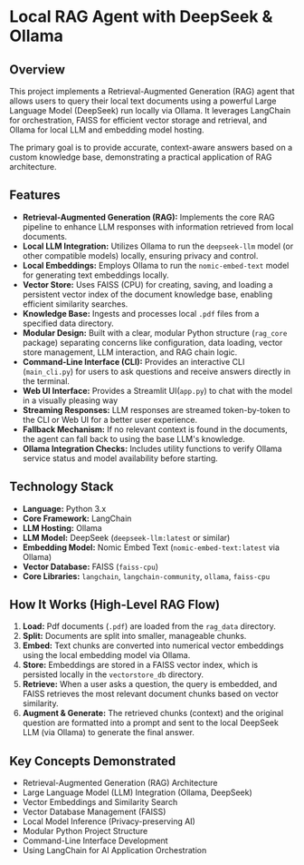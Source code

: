 # Local RAG Agent with DeepSeek & Ollama

## Overview

This project implements a Retrieval-Augmented Generation (RAG) agent that allows users to query their local text documents using a powerful Large Language Model (DeepSeek) run locally via Ollama. It leverages LangChain for orchestration, FAISS for efficient vector storage and retrieval, and Ollama for local LLM and embedding model hosting.

The primary goal is to provide accurate, context-aware answers based on a custom knowledge base, demonstrating a practical application of RAG architecture.

## Features

* **Retrieval-Augmented Generation (RAG):** Implements the core RAG pipeline to enhance LLM responses with information retrieved from local documents.
* **Local LLM Integration:** Utilizes Ollama to run the `deepseek-llm` model (or other compatible models) locally, ensuring privacy and control.
* **Local Embeddings:** Employs Ollama to run the `nomic-embed-text` model for generating text embeddings locally.
* **Vector Store:** Uses FAISS (CPU) for creating, saving, and loading a persistent vector index of the document knowledge base, enabling efficient similarity searches.
* **Knowledge Base:** Ingests and processes local `.pdf` files from a specified data directory.
* **Modular Design:** Built with a clear, modular Python structure (`rag_core` package) separating concerns like configuration, data loading, vector store management, LLM interaction, and RAG chain logic.
* **Command-Line Interface (CLI):** Provides an interactive CLI (`main_cli.py`) for users to ask questions and receive answers directly in the terminal.
* **Web UI Interface:** Provides a Streamlit UI(`app.py`) to chat with the model in a visually pleasing way
* **Streaming Responses:** LLM responses are streamed token-by-token to the CLI or Web UI for a better user experience.
* **Fallback Mechanism:** If no relevant context is found in the documents, the agent can fall back to using the base LLM's knowledge.
* **Ollama Integration Checks:** Includes utility functions to verify Ollama service status and model availability before starting.

## Technology Stack

* **Language:** Python 3.x
* **Core Framework:** LangChain
* **LLM Hosting:** Ollama
* **LLM Model:** DeepSeek (`deepseek-llm:latest` or similar)
* **Embedding Model:** Nomic Embed Text (`nomic-embed-text:latest` via Ollama)
* **Vector Database:** FAISS (`faiss-cpu`)
* **Core Libraries:** `langchain`, `langchain-community`, `ollama`, `faiss-cpu`

## How It Works (High-Level RAG Flow)

1.  **Load:** Pdf documents (`.pdf`) are loaded from the `rag_data` directory.
2.  **Split:** Documents are split into smaller, manageable chunks.
3.  **Embed:** Text chunks are converted into numerical vector embeddings using the local embedding model via Ollama.
4.  **Store:** Embeddings are stored in a FAISS vector index, which is persisted locally in the `vectorstore_db` directory.
5.  **Retrieve:** When a user asks a question, the query is embedded, and FAISS retrieves the most relevant document chunks based on vector similarity.
6.  **Augment & Generate:** The retrieved chunks (context) and the original question are formatted into a prompt and sent to the local DeepSeek LLM (via Ollama) to generate the final answer.

## Key Concepts Demonstrated

* Retrieval-Augmented Generation (RAG) Architecture
* Large Language Model (LLM) Integration (Ollama, DeepSeek)
* Vector Embeddings and Similarity Search
* Vector Database Management (FAISS)
* Local Model Inference (Privacy-preserving AI)
* Modular Python Project Structure
* Command-Line Interface Development
* Using LangChain for AI Application Orchestration